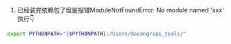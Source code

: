 1. 已经装完依赖包了但是报错ModuleNotFoundError: No module named 'xxx'
执行👇
``` sh
export PYTHONPATH="{$PYTHONPATH}:/Users/dacong/api_tools/"
```